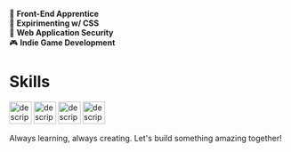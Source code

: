 🎨 **Front-End Apprentice**  \
🧪 **Expirimenting w/ CSS**  \
🔐 **Web Application Security**  \
🎮 **Indie Game Development**  

# Skills

<!-- HTML --> 
<img src="https://external-content.duckduckgo.com/iu/?u=https%3A%2F%2Fclipartcraft.com%2Fimages%2Fhtml5-logo-html-5-5.png&f=1&nofb=1&ipt=9a2b5bc3f364f151311c53a6011789a5cefa62c18edb0f330f467129ec9f9d25&ipo=images" alt="description" width="40" height="40"> <!-- CSS --> <img src="https://external-content.duckduckgo.com/iu/?u=https%3A%2F%2Fwww.diegovernan.com.br%2Fimages%2Fcss-logo.png&f=1&nofb=1&ipt=7e955d825942d06dd63499568013e6807c4583126379ae1b6dd39dc26e6c8ae8&ipo=images" alt="description" width="40" height="40"> <!-- JavaScript --> <img src="https://external-content.duckduckgo.com/iu/?u=https%3A%2F%2Flogospng.org%2Fdownload%2Fjavascript%2Flogo-javascript-1024.png&f=1&nofb=1&ipt=bc12601ecf0d627508f30b2bdaa711a696fb37d676da14061b377bfebb13fa24&ipo=images" alt="description" width="40" height="40"> <!-- Svelte --> <img src="https://external-content.duckduckgo.com/iu/?u=https%3A%2F%2Fswiftlet.co.th%2Fwp-content%2Fuploads%2F2022%2F11%2F1200px-Svelte_Logo.svg.png&f=1&nofb=1&ipt=bd648100ce4477e25502a9d7a713623597347d188cf75b9bc340052d587f2822&ipo=images" alt="description" width="40" height="40">



Always learning, always creating. Let's build something amazing together!

<!--
> [!NOTE]  
> Highlights information that users should take into account, even when skimming.

> [!TIP]
> Optional information to help a user be more successful.

> [!IMPORTANT]  
> Crucial information necessary for users to succeed.

> [!WARNING]  
> Critical content demanding immediate user attention due to potential risks.

> [!CAUTION]
> Negative potential consequences of an action.
-->
